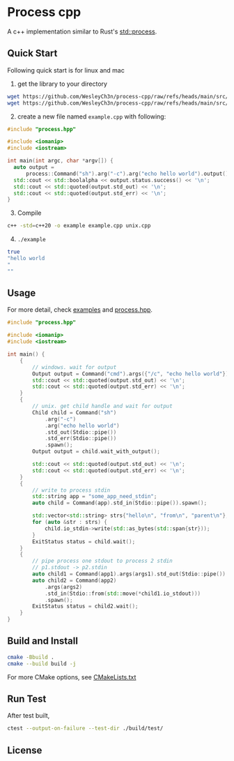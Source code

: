 # Process cpp

A c++ implementation similar to Rust's [std::process](https://doc.rust-lang.org/std/process/index.html).

## Quick Start

Following quick start is for linux and mac

1. get the library to your directory
```sh
wget https://github.com/WesleyCh3n/process-cpp/raw/refs/heads/main/src/process.hpp
wget https://github.com/WesleyCh3n/process-cpp/raw/refs/heads/main/src/unix.cpp
```

2. create a new file named `example.cpp` with following:

```cpp
#include "process.hpp"

#include <iomanip>
#include <iostream>

int main(int argc, char *argv[]) {
  auto output =
      process::Command("sh").arg("-c").arg("echo hello world").output();
  std::cout << std::boolalpha << output.status.success() << '\n';
  std::cout << std::quoted(output.std_out) << '\n';
  std::cout << std::quoted(output.std_err) << '\n';
}
```

3. Compile

```sh
c++ -std=c++20 -o example example.cpp unix.cpp
```

4. `./example`

```sh
true
"hello world
"
""
```

## Usage

For more detail, check [examples](https://github.com/WesleyCh3n/std-process/tree/main/example) and [process.hpp](https://github.com/WesleyCh3n/std-process/blob/main/src/process.hpp).

```cpp
#include "process.hpp"

#include <iomanip>
#include <iostream>

int main() {
    {
        // windows. wait for output
        Output output = Command("cmd").args({"/c", "echo hello world"}).output();
        std::cout << std::quoted(output.std_out) << '\n';
        std::cout << std::quoted(output.std_err) << '\n';
    }
    {
        // unix. get child handle and wait for output
        Child child = Command("sh")
            .arg("-c")
            .arg("echo hello world")
            .std_out(Stdio::pipe())
            .std_err(Stdio::pipe())
            .spawn();
        Output output = child.wait_with_output();

        std::cout << std::quoted(output.std_out) << '\n';
        std::cout << std::quoted(output.std_err) << '\n';
    }
    {
        // write to process stdin
        std::string app = "some_app_need_stdin";
        auto child = Command(app).std_in(Stdio::pipe()).spawn();

        std::vector<std::string> strs{"hello\n", "from\n", "parent\n"};
        for (auto &str : strs) {
            child.io_stdin->write(std::as_bytes(std::span{str}));
        }
        ExitStatus status = child.wait();
    }
    {
        // pipe process one stdout to process 2 stdin
        // p1.stdout -> p2.stdin
        auto child1 = Command(app1).args(args1).std_out(Stdio::pipe()).spawn();
        auto child2 = Command(app2)
            .args(args2)
            .std_in(Stdio::from(std::move(*child1.io_stdout)))
            .spawn();
        ExitStatus status = child2.wait();
    }
}
```

## Build and Install

```sh
cmake -Bbuild .
cmake --build build -j
```

For more CMake options, see [CMakeLists.txt](https://github.com/WesleyCh3n/std-process/blob/main/CMakeLists.txt)


## Run Test

After test built,

```sh
ctest --output-on-failure --test-dir ./build/test/
```

## License
